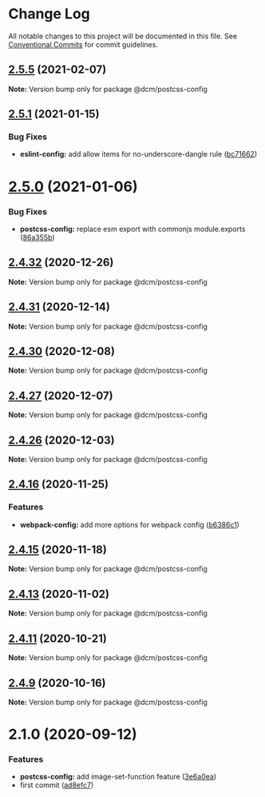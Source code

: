 # Change Log

All notable changes to this project will be documented in this file.
See [Conventional Commits](https://conventionalcommits.org) for commit guidelines.

## [2.5.5](https://github.com/dcmhub/chores/compare/v2.5.4...v2.5.5) (2021-02-07)

**Note:** Version bump only for package @dcm/postcss-config





## [2.5.1](https://github.com/dcmhub/chores/compare/v2.5.0...v2.5.1) (2021-01-15)


### Bug Fixes

* **eslint-config:** add allow items for no-underscore-dangle rule ([bc71662](https://github.com/dcmhub/chores/commit/bc71662d0edbf938dbae1199d6adc23c2903cd87))





# [2.5.0](https://github.com/dcmhub/chores/compare/v2.4.32...v2.5.0) (2021-01-06)


### Bug Fixes

* **postcss-config:** replace esm export with commonjs module.exports ([86a355b](https://github.com/dcmhub/chores/commit/86a355be967589923a5acb20e30e066133e36da5))





## [2.4.32](https://github.com/dcmhub/chores/compare/v2.4.31...v2.4.32) (2020-12-26)

**Note:** Version bump only for package @dcm/postcss-config





## [2.4.31](https://github.com/dcmhub/chores/compare/v2.4.30...v2.4.31) (2020-12-14)

**Note:** Version bump only for package @dcm/postcss-config





## [2.4.30](https://github.com/dcmhub/chores/compare/v2.4.29...v2.4.30) (2020-12-08)

**Note:** Version bump only for package @dcm/postcss-config





## [2.4.27](https://github.com/dcmhub/chores/compare/v2.4.26...v2.4.27) (2020-12-07)

**Note:** Version bump only for package @dcm/postcss-config





## [2.4.26](https://github.com/dcmhub/chores/compare/v2.4.25...v2.4.26) (2020-12-03)

**Note:** Version bump only for package @dcm/postcss-config





## [2.4.16](https://github.com/dcmhub/chores/compare/v2.4.15...v2.4.16) (2020-11-25)


### Features

* **webpack-config:** add more options for webpack config ([b6386c1](https://github.com/dcmhub/chores/commit/b6386c136f92b54f8182be5290582f6505e1acd3))





## [2.4.15](https://github.com/dcmhub/chores/compare/v2.4.14...v2.4.15) (2020-11-18)

**Note:** Version bump only for package @dcm/postcss-config





## [2.4.13](https://github.com/dcmhub/chores/compare/v2.4.12...v2.4.13) (2020-11-02)

**Note:** Version bump only for package @dcm/postcss-config





## [2.4.11](https://github.com/dcmhub/chores/compare/v2.4.10...v2.4.11) (2020-10-21)

**Note:** Version bump only for package @dcm/postcss-config





## [2.4.9](https://github.com/dcmhub/chores/compare/v2.4.8...v2.4.9) (2020-10-16)

**Note:** Version bump only for package @dcm/postcss-config





# 2.1.0 (2020-09-12)


### Features

* **postcss-config:** add image-set-function feature ([3e6a0ea](https://github.com/dcmhub/chores/commit/3e6a0ea951f7570196494b1fb61f8ff0994e6c3e))
* first commit ([ad8efc7](https://github.com/dcmhub/chores/commit/ad8efc74cd80d6d699e7210bc9088ecc1e3baa2a))
